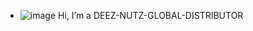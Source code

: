 - ![image](https://github.com/DEEZ-NUTZ-GLOBAL-DISTRIBUTOR/DEEZ-NUTZ-GLOBAL-DISTRIBUTOR/assets/133794813/634c64ed-a24d-424e-a06d-b511b828987f)
 Hi, I’m a DEEZ-NUTZ-GLOBAL-DISTRIBUTOR
<!---
DEEZ-NUTZ-GLOBAL-DISTRIBUTOR/DEEZ-NUTZ-GLOBAL-DISTRIBUTOR is a ✨ special ✨ repository because its `README.md` (this file) appears on your GitHub profile.
You can click the Preview link to take a look at your changes.
--->
